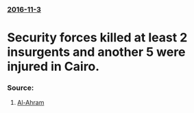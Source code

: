### [2016-11-3](/news/2016/11/3/index.md)

# Security forces killed at least 2 insurgents and another 5 were injured in Cairo. 




### Source:

1. [Al-Ahram](http://english.ahram.org.eg/NewsContent/1/64/247205/Egypt/Politics-/Two-miltants-killed-in-security-raid-in-Cairo-afte.aspx)
